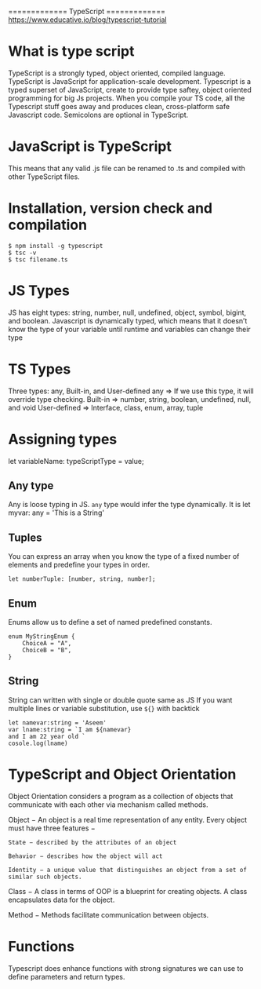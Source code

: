 ============= TypeScript ============= 
https://www.educative.io/blog/typescript-tutorial

# What is type script 
TypeScript is a strongly typed, object oriented, compiled language.
TypeScript is JavaScript for application-scale development. 
Typescript is a typed superset of JavaScript, create to provide type saftey, object oriented programming for big Js projects.
When you compile your TS code, all the Typescript stuff goes away and produces clean, cross-platform safe Javascript code.
Semicolons are optional in TypeScript.

# JavaScript is TypeScript
This means that any valid .js file can be renamed to .ts and compiled with other TypeScript files.

# Installation, version check and compilation 
    $ npm install -g typescript
    $ tsc -v 
    $ tsc filename.ts

# JS Types
JS has eight types: string, number, null, undefined, object, symbol, bigint, and boolean. 
Javascript is dynamically typed, which means that it doesn’t know the type of your variable until runtime and variables can change their type

# TS Types 
Three types: any, Built-in, and User-defined
any => If we use this type, it will override type checking.
Built-in => number, string, boolean, undefined, null, and void
User-defined => Interface, class, enum, array, tuple

# Assigning types
let variableName: typeScriptType = value;  

## Any type 
Any is loose typing in JS. `any` type would infer the type dynamically. It is 
let myvar: any = 'This is a String'
## Tuples 
You can express an array when you know the type of a fixed number of elements and predefine your types in order.

    let numberTuple: [number, string, number];

## Enum
Enums allow us to define a set of named predefined constants.

    enum MyStringEnum {
        ChoiceA = "A",
        ChoiceB = "B",
    }
    
## String 
String can written with single or double quote same as JS
If you want multiple lines or variable substitution, use `${}` with backtick 

    let namevar:string = 'Aseem'
    var lname:string = `I am ${namevar}
    and I am 22 year old `
    cosole.log(lname) 
    
# TypeScript and Object Orientation
Object Orientation considers a program as a collection of objects that communicate with each other via mechanism called methods.
   
Object − An object is a real time representation of any entity. 
Every object must have three features −

    State − described by the attributes of an object
    
    Behavior − describes how the object will act
    
    Identity − a unique value that distinguishes an object from a set of similar such objects.

Class − A class in terms of OOP is a blueprint for creating objects. A class encapsulates data for the object.

Method − Methods facilitate communication between objects.

# Functions 
Typescript does enhance functions with strong signatures we can use to define parameters and return types.

